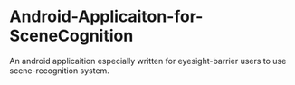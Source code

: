 # Android-Applicaiton-for-SceneCognition
An android applicaition especially written for eyesight-barrier users to use scene-recognition system.
